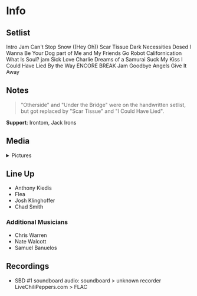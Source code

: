 # Info

## Setlist

Intro Jam
Can't Stop
Snow ((Hey Oh))
Scar Tissue
Dark Necessities
Dosed
I Wanna Be Your Dog part of
Me and My Friends
Go Robot
Californication
What Is Soul? jam
Sick Love
Charlie
Dreams of a Samurai
Suck My Kiss
I Could Have Lied
By the Way
ENCORE BREAK
Jam
Goodbye Angels
Give It Away

## Notes

> "Otherside" and "Under the Bridge" were on the handwritten setlist, but got replaced by "Scar Tissue" and "I Could Have Lied".

**Support**: Irontom, Jack Irons

## Media 

<details>
  <summary>Pictures</summary>
  <!--<img alt="Setlist" title="Setlist" src="_.jpg" height="200" />
  <img alt="Clipping" title="Clipping" src="_.jpg" height="200" />
  <img alt="Flyer" title="Flyer" src="_.jpg" height="200" />-->
</details>

## Line Up

* Anthony Kiedis
* Flea
* Josh Klinghoffer
* Chad Smith

### Additional Musicians

* Chris Warren  
* Nate Walcott  
* Samuel Banuelos

## Recordings

* SBD #1 soundboard audio: soundboard > unknown recorder LiveChiliPeppers.com > FLAC
